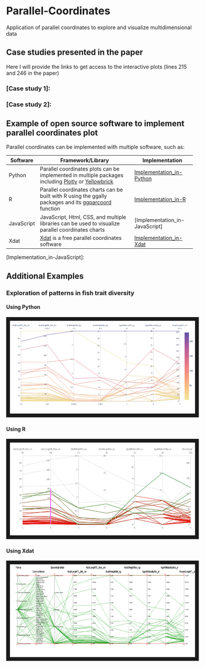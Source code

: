 # Parallel-Coordinates
Application of parallel coordinates to explore and visualize multidimensional data 

## Case studies presented in the paper
Here I will provide the links to get access to the interactive plots (lines 215 and 246 in the paper)

### [Case study 1]: 

### [Case study 2]: 


 ## Example of open source software to implement parallel coordinates plot
 Parallel coordinates can be implemented with multiple software, such as:

[Implementation_in-Xdat]: https://github.com/alminagorta/Parallel-Coordinates/tree/master/Xdat
[Plotly]: https://plotly.com/python/parallel-coordinates-plot/

Software | Framework/Library | Implementation
--- | --- | ---  
Python | Parallel coordinates plots can be implemented in multiple packages including [Plotly] or [Yellowbrick] | [Implementation_in-Python]
R | Parallel coordinates charts can be built with R using the ggally packages and its [ggparcoord] function | [Implementation_in-R]
JavaScript | JavaScript, Html, CSS, and multiple libraries can be used to visualize parallel coordinates charts | [Implementation_in-JavaScript]
Xdat | [Xdat] is a free parallel coordinates software | [Implementation_in-Xdat] |

[Implementation_in-Python]: https://github.com/alminagorta/Parallel-Coordinates/tree/master/Python
[Implementation_in-R]: https://github.com/alminagorta/Parallel-Coordinates/tree/master/R
[Implementation_in-JavaScript]: 

## Additional Examples
### Exploration of patterns in fish trait diversity
#### Using Python
<a href="https://github.com/alminagorta/Parallel-Coordinates/tree/master/Python" target="_blank"><img src="https://github.com/alminagorta/Parallel-Coordinates/blob/master/Python/Parallel_Plot.png" 
alt="IMAGE ALT TEXT HERE" width="500" height="250" border="10" /></a>

#### Using R
<a href="https://github.com/alminagorta/Parallel-Coordinates/tree/master/R" target="_blank"><img src="https://github.com/alminagorta/Parallel-Coordinates/blob/master/R/Plot_fish_R.png" 
alt="IMAGE ALT TEXT HERE" width="500" height="250" border="10" /></a>

#### Using Xdat
<a href="https://github.com/alminagorta/Parallel-Coordinates/tree/master/Xdat" target="_blank"><img src="https://github.com/alminagorta/Parallel-Coordinates/blob/master/Xdat/fish1.png" 
alt="IMAGE ALT TEXT HERE" width="500" height="250" border="10" /></a>


 [Xdat]: https://www.xdat.org/
 [Yellowbrick]: https://www.scikit-yb.org/en/latest/api/features/pcoords.html
 [ggparcoord]: https://www.r-graph-gallery.com/parallel-plot-ggally.html
[Matlab package]: https://www.mathworks.com/help/matlab/ref/parallelplot.html


